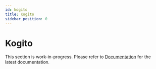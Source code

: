 ```yaml
---
id: kogito
title: Kogito
sidebar_position: 0
---
```


# Kogito

This section is work-in-progress. Please refer to [Documentation](https://kie.apache.org/docs/documentation/) for the latest documentation.